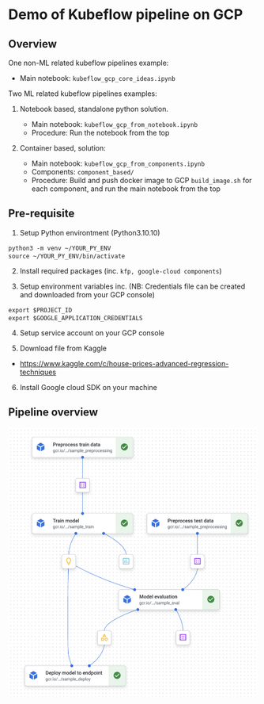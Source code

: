 # Demo of Kubeflow pipeline on GCP

## Overview
One non-ML related kubeflow pipelines example:

- Main notebook: ```kubeflow_gcp_core_ideas.ipynb ```

Two ML related kubeflow pipelines examples:

1. Notebook based, standalone python solution.

    - Main notebook: ```kubeflow_gcp_from_notebook.ipynb ```
    - Procedure: Run the notebook from the top

2. Container based, solution:

    - Main notebook: ```kubeflow_gcp_from_components.ipynb ```
    - Components: ```component_based/ ```
    - Procedure: Build and push docker image to GCP ```build_image.sh``` for each component, and run the main notebook from the top

## Pre-requisite
1. Setup Python environtment (Python3.10.10)

```console
python3 -m venv ~/YOUR_PY_ENV
source ~/YOUR_PY_ENV/bin/activate
```

2. Install required packages (inc. ``` kfp, google-cloud components ```)

3. Setup environment variables inc. (NB: Credentials file can be created and downloaded from your GCP console)

```console
export $PROJECT_ID
export $GOOGLE_APPLICATION_CREDENTIALS
```

4. Setup service account on your GCP console

5. Download file from Kaggle
- https://www.kaggle.com/c/house-prices-advanced-regression-techniques

6. Install Google cloud SDK on your machine


## Pipeline overview
![image info](./pipeline_overview.png)
